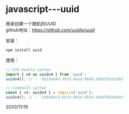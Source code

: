 # javascript---uuid

用来创建一个随机的UUID  
github地址：https://github.com/uuidjs/uuid  

安装：  
```r
npm install uuid
```

使用：  
```js
// ES6 module syntax
import { v4 as uuidv4 } from 'uuid';
uuidv4(); // ⇨ '9b1deb4d-3b7d-4bad-9bdd-2b0d7b3dcb6d'
```

```js
// CommonJS syntax
const { v4: uuidv4 } = require('uuid');
uuidv4(); // ⇨ '1b9d6bcd-bbfd-4b2d-9b5d-ab8dfbbd4bed'
```


2020/11/19  
